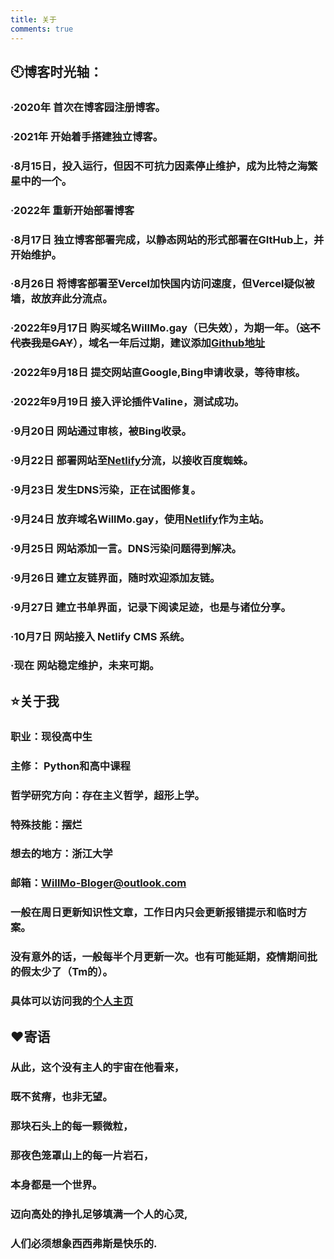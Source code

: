 ```yaml
---
title: 关于
comments: true
---
```

## :clock10:博客时光轴：
### ·2020年 首次在博客园注册博客。
### ·2021年 开始着手搭建独立博客。
### ·8月15日，投入运行，但因不可抗力因素停止维护，成为比特之海繁星中的一个。
### ·2022年 重新开始部署博客
### ·8月17日 独立博客部署完成，以静态网站的形式部署在GItHub上，并开始维护。
### ·8月26日 将博客部署至Vercel加快国内访问速度，但Vercel疑似被墙，故放弃此分流点。
### ·2022年9月17日 购买域名WillMo.gay（已失效），为期一年。（~~这不代表我是GAY~~），域名一年后过期，建议添加[Github地址](https://dr-willmos.github.io/)
### ·2022年9月18日 提交网站直Google,Bing申请收录，等待审核。
### ·2022年9月19日 接入评论插件Valine，测试成功。
### ·9月20日 网站通过审核，被Bing收录。
### ·9月22日 部署网站至[Netlify](https://willmo.netlify.app)分流，以接收百度蜘蛛。
### ·9月23日 发生DNS污染，正在试图修复。
### ·9月24日 放弃域名WillMo.gay，使用[Netlify](https://willmo.netlify.app)作为主站。
### ·9月25日 网站添加一言。DNS污染问题得到解决。
### ·9月26日 建立友链界面，随时欢迎添加友链。
### ·9月27日 建立书单界面，记录下阅读足迹，也是与诸位分享。
### ·10月7日 网站接入 Netlify CMS 系统。
### ·现在 网站稳定维护，未来可期。
## :star:关于我 
### 职业：现役高中生
### 主修： Python和高中课程
### 哲学研究方向：存在主义哲学，超形上学。
### 特殊技能：摆烂
### 想去的地方：浙江大学
### 邮箱：WillMo-Bloger@outlook.com
### 一般在周日更新知识性文章，工作日内只会更新报错提示和临时方案。
### 没有意外的话，一般每半个月更新一次。也有可能延期，疫情期间批的假太少了（Tm的）。
### 具体可以访问我的[个人主页](https://dr-willmos.github.io/personal.github.io)
## :heart:寄语
###  从此，这个没有主人的宇宙在他看来，
###  既不贫瘠，也非无望。
###  那块石头上的每一颗微粒，
###  那夜色笼罩山上的每一片岩石，
###  本身都是一个世界。
###  迈向高处的挣扎足够填满一个人的心灵,
###  人们必须想象西西弗斯是快乐的.
